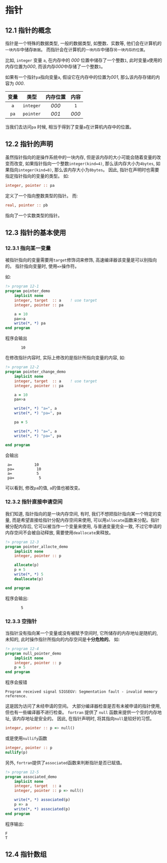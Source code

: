 # 指针
## 12.1 指针的概念
指针是一个特殊的数据类型, 一般的数据类型, 如整数、实数等, 他们会在计算机的`一块内存`中储存`数据`。 而指针会在计算机的`一块内存`中储存`另一块内存的位置`。

比如, `integer` 变量 `a`, 在内存中的 *000* 位置中储存了一个整数`1`, 此时变量`a`使用的内存位置为*000*, 而该内存*000*中存储了一个整数`1`。

如果有一个指针`pa`指向变量`a`, 假设它在内存中的位置为*001*, 那么该内存存储的内容为 *000*.

| 变量 | 类型 | 内存位置 | 内容 |
| :-: | :-: | :-:| :-:|
| `a` | `integer`| *000* | `1` |
| `pa` | `pointer` | *001* | *000*|

当我们去访问`pa` 时候, 相当于得到了变量`a`在计算机内存中的位置。

## 12.2 指针的声明
虽然指针指向的是操作系统中的一块内存, 但是该内存的大小可能会随着变量的改变而改变, 如果指针指向一个整数`integer(kind=4)`, 那么该内存大小为`4bytes`, 如果指向`integer(kind=8)`, 那么该内存大小为`8bytes`。
因此, 指针在声明时也需要指定指针指向的变量的类型。
如:
```fortran
integer, pointer :: pa
```
定义了一个指向整数类型的指针。
而:
```fortran
real, pointer :: pb
```
指向了一个实数类型的指针。

## 12.3 指针的基本使用
### 12.3.1 指向某一变量
被指针指向的变量需要用`target`修饰词来修饰, 高速编译器该变量是可以别指向的。
指针指向变量时, 使用`=>`操作符。

如:
```fortran
!> program 12-1
program pointer_demo
    implicit none
    integer, target  :: a    ! use target
    integer, pointer :: pa

    a = 10
    pa=>a   
    write(*, *) pa
end program
```
程序会输出
```
       10
```

在修改指针内容时, 实际上修改的是指针所指向变量的内容, 如:

```fortran
!> program 12-2
program pointer_change_demo
    implicit none
    integer, target  :: a    ! use target
    integer, pointer :: pa

    a = 10
    pa=>a   

    write(*, *) "a=", a
    write(*, *) "pa=", pa

    pa = 5

    write(*, *) "a=", a
    write(*, *) "pa=", pa

end program
```

会输出
```
 a=          10
 pa=          10
 a=           5
 pa=           5
```
可以看到, 修改`pa`的值, `a`的值也被改变。

### 12.3.2 指针直接申请空间
我们知道, 指针指向的是一块内存空间, 有时, 我们不想把指针指向某一个特定的变量, 而是希望直接给指针分配内存空间来使用, 可以用`allocate`函数来分配。指针被分配内存后, 它可以被当作一个变量来使用, 与普通变量完全一致, 不过它申请的内存空间不会被自动释放, 需要使用`deallocate`来释放。

```fortran
!> program 12-3
program pointer_allocte_demo
    implicit none
    integer, pointer :: p

    allocate(p)
    p = 5
    write(*, *) 5
    deallocate(p)

end program
```
程序会输出:
```
       5
```

### 12.3.3 空指针
当指针没有指向某一个变量或没有被赋予空间时, 它所储存的内存地址是随机的, 未知的, 此时操作指针所指向的内存空间是**十分危险的**。
如:
```fortran
!> program 12-4
program null_pointer_demo
    implicit none
    integer, pointer :: p
    p = 5
end program
```
程序会报错
```
Program received signal SIGSEGV: Segmentation fault - invalid memory reference.
```
这是因为访问了未经申请的空间。
大部分编译器检查是否有未被申请的指针使用, 但也有一些编译器不进行检查。
`fortran` 提供了 `null` 函数来提供一个空的内存地址, 该内存地址是安全的。
因此, 在指针声明时, 将其指向`null`是较好的习惯。
```fortran
integer, pointer :: p => null()
```
或是使用`nullify`函数
```fortran
integer, pointer :: p
nullify(p)
```

另外, `fortran`提供了`associated`函数来判断指针是否已赋值。
```fortran
!> program 12-5
program associated_demo
    implicit none
    integer, target  :: a
    integer, pointer :: p => null()

    write(*, *) associated(p)
    p => a
    write(*, *) associated(p)
end program
```
程序输出:
```
F
T
```
## 12.4 指针数组
